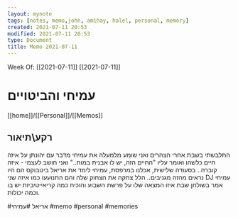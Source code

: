 ```yaml
---
layout: mynote
tags: [notes, memo,john, amihay, halel, personal, memory] 
created: 2021-07-11 20:53
modified: 2021-07-11 20:53
type: Document
title: Memo 2021-07-11
---
```

Week Of: [[2021-07-11]]
[[2021-07-11]]

#  עמיחי והביטויים			
[[home]]/[[Personal]]/[[Memos]]

## רקע\תיאור
התלבשתי בשבת אחרי הצהרים ואני שומע מלמעלה את עמיחי מדבר עם יהונתן על איזה חיים כלשהו ואומר עליו "החיים הזה, יש לו אבנית במוח.." ואני חושב לעצמי - איזה קוברה..
בסעודה שלישית, אכלנו במרפסת, עמיחי לימד את אריאל ביטבוקס הם היו נראים מהזה מגניבים.. הלל צחקה את הצחוק שלה והם התנועעו כמו איזה שני DJ
עמיחי אמר בשולחן שבת איזו המצאה שלו על פרשת השבוע והוכיח כמה קריאייטיביות יש בו וכמה יכולות.

 #אריאל 
#עמיחי
#memo 
#personal
#memories